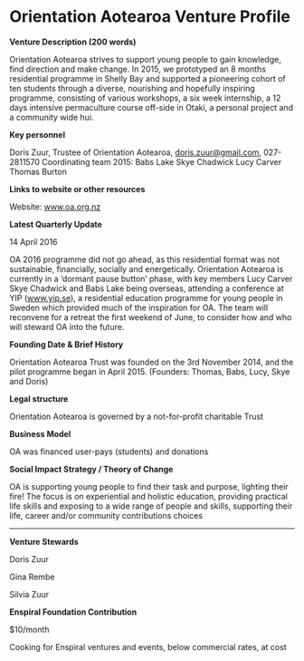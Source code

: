 # Orientation Aotearoa Venture Profile

**Venture Description (200 words)**

Orientation Aotearoa strives to support young people to gain knowledge, find direction and make change. In 2015, we prototyped an 8 months residential programme in Shelly Bay and supported a pioneering cohort of ten students through a diverse, nourishing and hopefully inspiring programme, consisting of various workshops, a six week internship, a 12 days intensive permaculture course off-side in Otaki, a personal project and a community wide hui. 


**Key personnel**


Doris Zuur, Trustee of Orientation Aotearoa, doris.zuur@gmail.com, 027-2811570
Coordinating team 2015:
Babs Lake
Skye Chadwick
Lucy Carver
Thomas Burton 


**Links to website or other resources**

Website: www.oa.org.nz

**Latest Quarterly Update**

14 April 2016

OA 2016 programme did not go ahead, as this residential format was not sustainable, financially, socially and energetically. Orientation Aotearoa is currently in a ‘dormant pause button’ phase, with key members Lucy Carver Skye Chadwick and Babs Lake being overseas, attending a conference at YIP (www.yip.se), a residential education programme for young people in Sweden which provided much of the inspiration for OA. The team will reconvene for a retreat the first weekend of June, to consider how and who will steward OA into the future. 


**Founding Date & Brief History**

Orientation Aotearoa Trust was founded on the 3rd November 2014, and the pilot programme began in April 2015. (Founders: Thomas, Babs, Lucy, Skye and Doris)


**Legal structure**

Orientation Aotearoa is governed by a not-for-profit charitable Trust


**Business Model**

OA was financed user-pays (students) and donations


**Social Impact Strategy / Theory of Change**

OA is supporting young people to find their task and purpose, lighting their fire! The focus is on experiential and holistic education, providing practical life skills and exposing to a wide range of people and skills, supporting their life, career and/or community contributions choices


---

**Venture Stewards** 

 Doris Zuur

Gina Rembe

Silvia Zuur

**Enspiral Foundation Contribution**

$10/month

Cooking for Enspiral ventures and events, below commercial rates, at cost  


